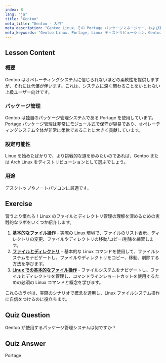 ```yaml
---
index: 8
lang: "ja"
title: "Gentoo"
meta_title: "Gentoo - 入門"
meta_description: "Gentoo Linux、その Portage パッケージマネージャー、および高い設定可能性について学びましょう。この柔軟なディストリビューションが、あなたの高度な Linux の旅に適しているかどうかを発見してください。"
meta_keywords: "Gentoo Linux, Portage, Linux ディストリビューション，Gentoo チュートリアル，Linux 初心者，Linux ガイド，Gentoo 設定可能性"
---
```


## Lesson Content

### 概要

Gentoo はオペレーティングシステムに信じられないほどの柔軟性を提供しますが、それには代償が伴います。これは、システムに深く関わることをいとわない上級ユーザー向けです。

### パッケージ管理

Gentoo は独自のパッケージ管理システムである Portage を使用しています。Portage パッケージ管理は非常にモジュール式で保守が容易であり、オペレーティングシステム全体が非常に柔軟であることに大きく貢献しています。

### 設定可能性

Linux を始めたばかりで、より挑戦的な道を歩みたいのであれば、Gentoo または Arch Linux をディストリビューションとして選ぶでしょう。

### 用途

デスクトップやノートパソコンに最適です。

## Exercise

習うより慣れろ！Linux のファイルとディレクトリ管理の理解を深めるための実践的なラボをいくつか紹介します。

1. **[基本的なファイル操作](https://labex.io/ja/labs/linux-basic-files-operations-270248)** - 実際の Linux 環境で、ファイルのリスト表示、ディレクトリの変更、ファイルやディレクトリの移動/コピー/削除を練習します。
2. **[ファイルとディレクトリ](https://labex.io/ja/labs/linux-files-and-directories-270246)** - 基本的な Linux コマンドを使用して、ファイルシステムをナビゲートし、ファイルやディレクトリをコピー、移動、削除する方法を学びます。
3. **[Linux での基本的なファイル操作](https://labex.io/ja/labs/linux-basic-file-operations-in-linux-18001)** - ファイルシステムをナビゲートし、ファイルとディレクトリを管理し、コマンドラインショートカットを使用するための必須の Linux コマンドと概念を学びます。

これらのラボは、実際のシナリオで概念を適用し、Linux ファイルシステム操作に自信をつけるのに役立ちます。

## Quiz Question

Gentoo が使用するパッケージ管理システムは何ですか？

## Quiz Answer

Portage
